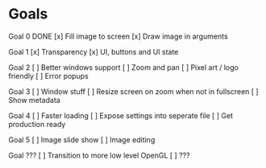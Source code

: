 # Goals

Goal 0 DONE
[x] Fill image to screen
[x] Draw image in arguments

Goal 1
[x] Transparency
[x] UI, buttons and UI state

Goal 2
[ ] Better windows support
[ ] Zoom and pan
[ ] Pixel art / logo friendly
[ ] Error popups

Goal 3
[ ] Window stuff
    [ ] Resize screen on zoom when not in fullscreen
[ ] Show metadata

Goal 4
[ ] Faster loading
[ ] Expose settings into seperate file
[ ] Get production ready

Goal 5
[ ] Image slide show
[ ] Image editing

Goal ???
[ ] Transition to more low level OpenGL
[ ] ???
